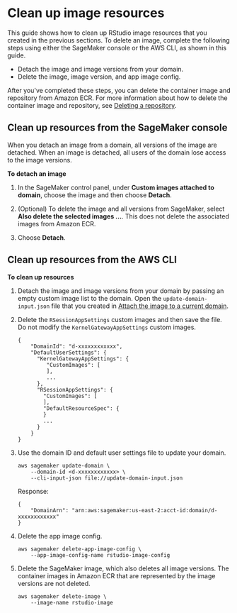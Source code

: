 # Clean up image resources<a name="rstudio-byoi-sdk-cleanup"></a>

This guide shows how to clean up RStudio image resources that you created in the previous sections\. To delete an image, complete the following steps using either the SageMaker console or the AWS CLI, as shown in this guide\.
+ Detach the image and image versions from your domain\.
+ Delete the image, image version, and app image config\.

After you've completed these steps, you can delete the container image and repository from Amazon ECR\. For more information about how to delete the container image and repository, see [Deleting a repository](https://docs.aws.amazon.com/AmazonECR/latest/userguide/repository-delete.html)\.

## Clean up resources from the SageMaker console<a name="rstudio-byoi-sdk-cleanup-console"></a>

When you detach an image from a domain, all versions of the image are detached\. When an image is detached, all users of the domain lose access to the image versions\.

**To detach an image**

1. In the SageMaker control panel, under **Custom images attached to domain**, choose the image and then choose **Detach**\.

1. \(Optional\) To delete the image and all versions from SageMaker, select **Also delete the selected images \.\.\.**\. This does not delete the associated images from Amazon ECR\.

1. Choose **Detach**\.

## Clean up resources from the AWS CLI<a name="rstudio-byoi-sdk-cleanup-cli"></a>

**To clean up resources**

1. Detach the image and image versions from your domain by passing an empty custom image list to the domain\. Open the `update-domain-input.json` file that you created in [Attach the image to a current domain](studio-byoi-sdk-attach-current-domain.md)\.

1. Delete the `RSessionAppSettings` custom images and then save the file\. Do not modify the `KernelGatewayAppSettings` custom images\.

   ```
   {
       "DomainId": "d-xxxxxxxxxxxx",
       "DefaultUserSettings": {
         "KernelGatewayAppSettings": {
            "CustomImages": [
            ],
            ...
         },
         "RSessionAppSettings": { 
           "CustomImages": [ 
           ],
           "DefaultResourceSpec": { 
           }
           ...
         }
       }
   }
   ```

1. Use the domain ID and default user settings file to update your domain\.

   ```
   aws sagemaker update-domain \
       --domain-id <d-xxxxxxxxxxxx> \
       --cli-input-json file://update-domain-input.json
   ```

   Response:

   ```
   {
       "DomainArn": "arn:aws:sagemaker:us-east-2:acct-id:domain/d-xxxxxxxxxxxx"
   }
   ```

1. Delete the app image config\.

   ```
   aws sagemaker delete-app-image-config \
       --app-image-config-name rstudio-image-config
   ```

1. Delete the SageMaker image, which also deletes all image versions\. The container images in Amazon ECR that are represented by the image versions are not deleted\.

   ```
   aws sagemaker delete-image \
       --image-name rstudio-image
   ```